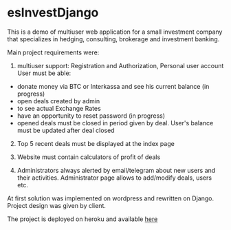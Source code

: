 # esInvestDjango

This is a demo of multiuser web application for a small investment company that specializes in hedging, consulting, brokerage and investment banking.

Main project requirements were: 
1. multiuser support: Registration and Authorization, Personal user account 
User must be able: 
- donate money via BTC or Interkassa and see his current balance (in progress)
- open deals created by admin
- to see actual Exchange Rates
- have an opportunity to reset password (in progress)
- opened deals must be closed in period given by deal. User's balance must be updated after deal closed 

2. Top 5 recent deals must be displayed at the index page

3. Website must contain calculators of profit of deals 

2. Administrators always alerted by email/telegram about new users and their activities.
Administrator page allows to add/modify deals, users etc.


At first solution was implemented on wordpress and rewritten on Django. 
Project design was given by client. 

The project is deployed on heroku and available [here](https://es-invest.herokuapp.com)


